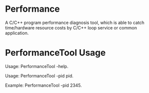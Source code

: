 # Performance
A C/C++ program performance diagnosis tool, which is able to catch time/hardware resource costs by C/C++ loop service or common application.  

# PerformanceTool Usage
Usage: PerformanceTool -help.

Usage: PerformanceTool -pid pid.

Example: PerformanceTool -pid 2345.
